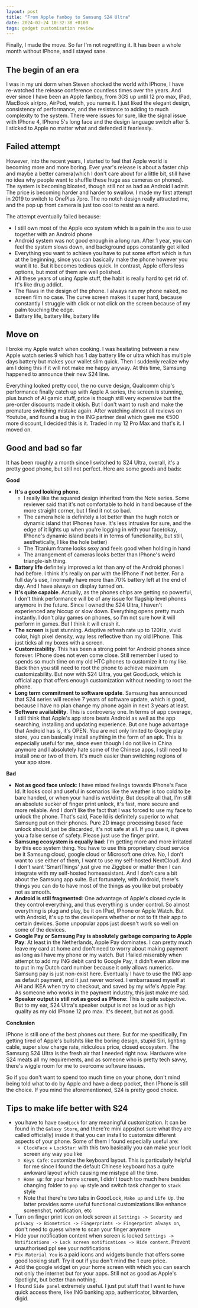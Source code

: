 ```yaml
---
layout: post
title: "From Apple fanboy to Samsung S24 Ultra"
date: 2024-02-24 10:32:38 +0100
tags: gadget customisation review
---
```


Finally, I made the move. So far I'm not regretting it. It has been a whole month without IPhone, and I stayed sane. 

## The begin of an era

I was in my uni dorm when Steven shocked the world with IPhone, I have re-watched the release conference countless times over the years. And ever since I have been an Apple fanboy, from 3GS up until 12 pro max, IPad, MacBook air/pro, AirPod, watch, you name it. I just liked the elegant design, consistency of performance, and the resistance to adding to much complexity to the system. There were issues for sure, like the signal issue with IPhone 4, IPhone 5's long face and the design language switch after 5. I sticked to Apple no matter what and defended it fearlessly. 

## Failed attempt

However, into the recent years, I started to feel that Apple world is becoming more and more boring. Ever year's release is about a faster chip and maybe a better camera(which I don't care about for a little bit, still have no idea why people want to shuffle these huge ass cameras on phones). The system is becoming bloated, though still not as bad as Android I admit. The price is becoming harder and harder to swallow. I made my first attempt in 2019 to switch to OnePlus 7pro. The no notch design really attracted me, and the pop up front camera is just too cool to resist as a nerd. 

The attempt eventually failed because:
- I still own most of the Apple eco system which is a pain in the ass to use together with an Android phone
- Android system was not good enough in a long run. After 1 year, you can feel the system slows down, and background apps constantly get killed
- Everything you want to achieve you have to put some effort which is fun at the beginning, since you can basically make the phone however you want it to. But it becomes tedious quick. In contrast, Apple offers less options, but most of them are well polished. 
- All these years of using Apple stuff, the habit is really hard to get rid of. It's like drug addict.
- The flaws in the design of the phone. I always run my phone naked, no screen film no case. The curve screen makes it super hard, because constantly I struggle with click or not click on the screen because of my palm touching the edge. 
- Battery life, battery life, battery life

## Move on

I broke my Apple watch when cooking. I was hesitating between a new Apple watch series 9 which has 1 day battery life or ultra which has multiple days battery but makes your wallet slim quick. Then I suddenly realize why am I doing this if it will not make me happy anyway. At this time, Samsung happened to announce their new S24 line. 

Everything looked pretty cool, the no curve design, Qualcomm chip's performance finally catch up with Apple A series, the screen is stunning, plus bunch of AI gamic stuff, price is though still very expensive but the pre-order discounts made it okish. But I don't want to rush and make the premature switching mistake again. After watching almost all reviews on Youtube, and found a bug in the ING partner deal which gave me €500 more discount, I decided this is it. Traded in my 12 Pro Max and that's it. I moved on.

## Good and bad so far

It has been roughly a month since I switched to S24 Ultra, overall, it's a pretty good phone, but still not perfect. Here are some goods and bads:

**Good**
- **It's a good looking phone**. 
  - I really like the squared design inherited from the Note series. Some reviewer said that it's not comfortable to hold in hand because of the more straight corner, but I find it not so bad. 
  - The camera hole is definitely a lot better than the hugh notch or dynamic island that IPhones have. It's less intrusive for sure, and the edge of it lights up when you're logging in with your face(okay, IPhone's dynamic island beats it in terms of functionality, but still, aesthetically, I like the hole better)
  - The Titanium frame looks sexy and feels good when holding in hand
  - The arrangement of cameras looks better than IPhone's weird triangle-ish thing.
- **Battery life** definitely improved a lot than any of the Android phones I had before. I think it's really on par with the IPhone if not better. For a full day's use, I normally have more than 70% battery left at the end of day. And I have always on display turned on. 
- **It's quite capable**. Actually, as the phones chips are getting so powerful, I don't think performance will be of any issue for flagship level phones anymore in the future. Since I owned the S24 Ultra, I haven't experienced any hiccup or slow down. Everything opens pretty much instantly. I don't play games on phones, so I'm not sure how it will perform in games. But I think it will crash it.
- **The screen** is just stunning. Adaptive refresh rate up to 120Hz, vivid color, high pixel density, way less reflective than my old IPhone. This just ticks all my boxes with a screen.
- **Customizability**. This has been a strong point for Android phones since forever. IPhone does not even come close. Still remember I used to spends so much time on my old HTC phones to customize it to my like. Back then you still need to root the phone to achieve maximum customizability. But now with S24 Ultra, you get GoodLock, which is official app that offers enough customization without needing to root the phone.
- **Long term commitment to software update**. Samsung has announced that S24 series will receive 7 years of software update, which is good, because I have no plan change my phone again in next 3 years at least.
- **Software availability**. This is controversy one. In terms of app coverage, I still think that Apple's app store beats Android as well as the app searching, installing and updating experience. But one huge advantage that Android has is, it's OPEN. You are not only limited to Google play store, you can basically install anything in the form of an apk. This is especially useful for me, since even though I do not live in China anymore and I absolutely hate some of the Chinese apps, I still need to install one or two of them. It's much easier than switching regions of your app store. 

**Bad**
- **Not as good face unlock**: I have mixed feelings towards IPhone's Face Id. It looks cool and useful in scenarios like the weather is too cold to be bare handed, or when your hand is wet/dirty. But despite all that, I'm still an absolute sucker of finger print unlock, it's fast, more secure and more reliable. And I don't like the fact that I was forced to use my face to unlock the phone. That's said, Face Id is definitely superior to what Samsung put on their phones. Pure 2D image processing based face unlock should just be discarded, it's not safe at all. If you use it, it gives you a false sense of safety. Please just use the finger print.
- **Samsung ecosystem is equally bad**: I'm getting more and more irritated by this eco system thing. You have to use this proprietary cloud service be it Samsung cloud, google cloud or Microsoft one drive. No, I don't want to use either of them, I want to use my self-hosted NextCloud. And I don't want 'SmartThings' just give me Ziggbee or matter then I can integrate with my self-hosted homeassistant. And I don't care a bit about the Samsung app suite. But fortunately, with Android, there's things you can do to have most of the things as you like but probably not as smooth.
- **Android is still fragmented**: One advantage of Apple's closed cycle is they control everything, and thus everything is under control. So almost everything is plug and play, be it on IPad, IPhone or Apple Watch. But with Android, it's up to the developers whether or not to fit their app to certain devices. Some unpopular apps just doesn't work so well on some of the devices. 
- **Google Pay or Samsung Pay is absolutely garbage comparing to Apple Pay**: At least in the Netherlands, Apple Pay dominates. I can pretty much leave my card at home and don't need to worry about making payment as long as I have my phone or my watch. But I failed miserably when attempt to add my ING debit card to Google Pay, it didn't even allow me to put in my Dutch card number because it only allows numerics. Samsung pay is just non-exist here. Eventually I have to use the ING app as default payment, and it just never worked. I embarrassed myself at AH and IKEA when try to checkout, and saved by my wife's Apple Pay. As someone who works in the payment industry, this just make me sad.
- **Speaker output is still not as good as IPhone**: This is quite subjective. But to my ear, S24 Ultra's speaker output is not as loud or as high quality as my old IPhone 12 pro max. It's decent, but not as good. 

**Conclusion**

IPhone is still one of the best phones out there. But for me specifically, I'm getting tired of Apple's bullshits like the boring design, stupid Siri, lighting cable, super slow charge rate, ridiculous price, closed ecosystem. The Samsung S24 Ultra is the fresh air that I needed right now. Hardware wise S24 meats all my requirements, and as someone who is pretty tech savvy, there's wiggle room for me to overcome software issues. 

So if you don't want to spend too much time on your phone, don't mind being told what to do by Apple and have a deep pocket, then IPhone is still the choice. If you mind the aforementioned, S24 is pretty good choice. 

## Tips to make life better with S24

- you have to have `GoodLock` for any meaningful customization. It can be found in the `Galaxy Store`, and there're mini apps(not sure what they are called officially) inside it that you can install to customize different aspects of your phone. Some of them I found especially useful are:
  - `ClockFace` + `LockStar`: with this two basically you can make your lock screen any way you like
  - `Keys Cafe`: customize the keyboard layout. This is particularly helpful for me since I found the default Chinese keyboard has a quite awkward layout which causing me mistype all the time. 
  - `Home up`: for your home screen, I didn't touch too much here besides changing folder to `pop up` style and switch task changer to `stack` style
  - Note that there're two tabs in GoodLock, `Make up` and `Life Up`. the latter provides some useful functional customizations like enhance screenshot, notification, etc
- Turn on finger print icon on lock screen at `Settings -> Security and privacy -> Biometrics -> Fingerprints -> Fingerprint always on`, don't need to guess where to scan your finger anymore
- Hide your notification content when screen is locked `Settings -> Notifications -> Lock screen notifications -> Hide content`. Prevent unauthorised ppl see your notifications
- `Pix Material You` is a paid icons and widgets bundle that offers some good looking stuff. Try it out if you don't mind the 1 euro price. 
- Add the google widget on your home screen with which you can search not only the internet but for your apps. Still not as good as Apple's Spotlight, but better than nothing.
- I found `Side panel` extremely useful. I just put stuff that I want to have quick access there, like ING banking app, authenticator, bitwarden, digid. 


